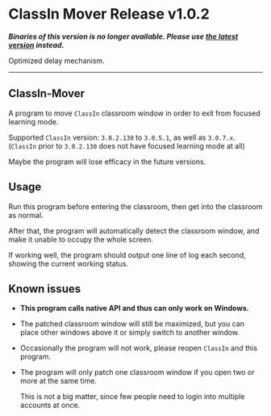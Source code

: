 # ClassIn Mover Release v1.0.2

***Binaries of this version is no longer available. Please use [the latest version](https://carlgao4.github.io/ClassIn-Mover) instead.***

Optimized delay mechanism.

* * *

## ClassIn-Mover

A program to move `ClassIn` classroom window in order to exit from focused learning mode.

Supported `ClassIn` version: `3.0.2.130` to `3.0.5.1`, as well as `3.0.7.x`. (`ClassIn` prior to `3.0.2.130` does not have focused learning mode at all)

Maybe the program will lose efficacy in the future versions.

## Usage

Run this program before entering the classroom, then get into the classroom as normal.

After that, the program will automatically detect the classroom window, and make it unable to occupy the whole screen.

If working well, the program should output one line of log each second, showing the current working status.

## Known issues

+   **This program calls native API and thus can only work on Windows.**
    
+   The patched classroom window will still be maximized, but you can place other windows above it or simply switch to another window.
    
+   Occasionally the program will not work, please reopen `ClassIn` and this program.
    
+   The program will only patch one classroom window if you open two or more at the same time.
    
    This is not a big matter, since few people need to login into multiple accounts at once.